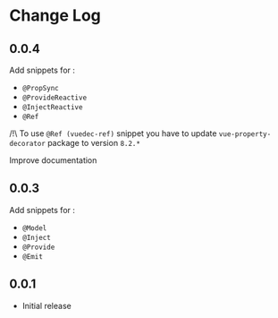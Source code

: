 # Change Log

## 0.0.4

Add snippets for :

- `@PropSync`
- `@ProvideReactive`
- `@InjectReactive`
- `@Ref`

/!\ To use `@Ref (vuedec-ref)` snippet you have to update `vue-property-decorator` package to version `8.2.*`

Improve documentation

## 0.0.3

Add snippets for :

- `@Model`
- `@Inject`
- `@Provide`
- `@Emit`

## 0.0.1

- Initial release
